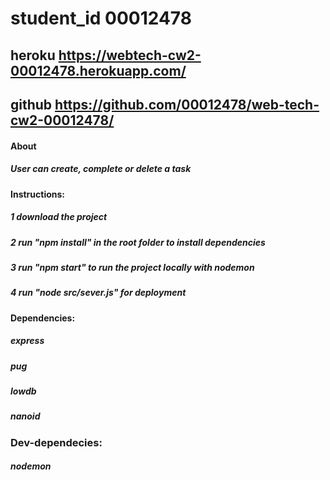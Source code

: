 # student_id 00012478

## heroku https://webtech-cw2-00012478.herokuapp.com/

## github https://github.com/00012478/web-tech-cw2-00012478/

#### About

##### User can create, complete or delete a task

#### Instructions:

##### 1 download the project

##### 2 run "npm install" in the root folder to install dependencies

##### 3 run "npm start" to run the project locally with nodemon

##### 4 run "node src/sever.js" for deployment

#### Dependencies:

##### express

##### pug

##### lowdb

##### nanoid

### Dev-dependecies:

##### nodemon
